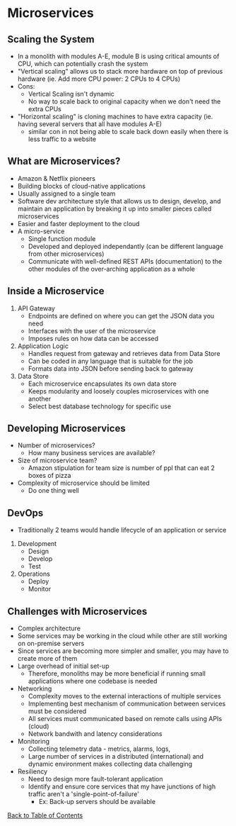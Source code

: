 # Microservices

## Scaling the System

- In a monolith with modules A-E, module B is using critical amounts of CPU, which can potentially crash the system
- "Vertical scaling" allows us to stack more hardware on top of previous hardware (ie. Add more CPU power: 2 CPUs to 4 CPUs)
- Cons:
  - Vertical Scaling isn't dynamic
  - No way to scale back to original capacity when we don't need the extra CPUs
- "Horizontal scaling" is cloning machines to have extra capacity (ie. having several servers that all have modules A-E)
  - similar con in not being able to scale back down easily when there is less traffic to a website

## What are Microservices?

- Amazon & Netflix pioneers
- Building blocks of cloud-native applications
- Usually assigned to a single team
- Software dev architecture style that allows us to design, develop, and maintain an application by breaking it up into smaller pieces called microservices
- Easier and faster deployment to the cloud
- A micro-service
  - Single function module
  - Developed and deployed independantly (can be different language from other microservices)
  - Communicate with well-defined REST APIs (documentation) to the other modules of the over-arching application as a whole

## Inside a Microservice

1. API Gateway
   - Endpoints are defined on where you can get the JSON data you need
   - Interfaces with the user of the microservice
   - Imposes rules on how data can be accessed
2. Application Logic
   - Handles request from gateway and retrieves data from Data Store
   - Can be coded in any language that is suitable for the job
   - Formats data into JSON before sending back to gateway
3. Data Store
   - Each microservice encapsulates its own data store
   - Keeps modularity and loosely couples microservices with one another
   - Select best database technology for specific use

## Developing Microservices

- Number of microservices?
  - How many business services are available?
- Size of microservice team?
  - Amazon stipulation for team size is number of ppl that can eat 2 boxes of pizza
- Complexity of microservice should be limited
  - Do one thing well

## DevOps

- Traditionally 2 teams would handle lifecycle of an application or service

1. Development
   - Design
   - Develop
   - Test
2. Operations
   - Deploy
   - Monitor

## Challenges with Microservices

- Complex architecture
- Some services may be working in the cloud while other are still working on on-premise servers
- Since services are becoming more simpler and smaller, you may have to create more of them
- Large overhead of initial set-up
  - Therefore, monoliths may be more beneficial if running small applications where one codebase is needed
- Networking
  - Complexity moves to the external interactions of multiple services
  - Implementing best mechanism of communication between services must be considered
  - All services must communicated based on remote calls using APIs (cloud)
  - Network bandwith and latency considerations
- Monitoring
  - Collecting telemetry data - metrics, alarms, logs,
  - Large number of services in a distributed (international) and dynamic environment makes collecting data challenging
- Resiliency
  - Need to design more fault-tolerant application
  - Identify and ensure core services that my have junctions of high traffic aren't a 'single-point-of-failure'
    - Ex: Back-up servers should be available

[Back to Table of Contents](https://github.com/tashi-ono/GetReady_Notes)
